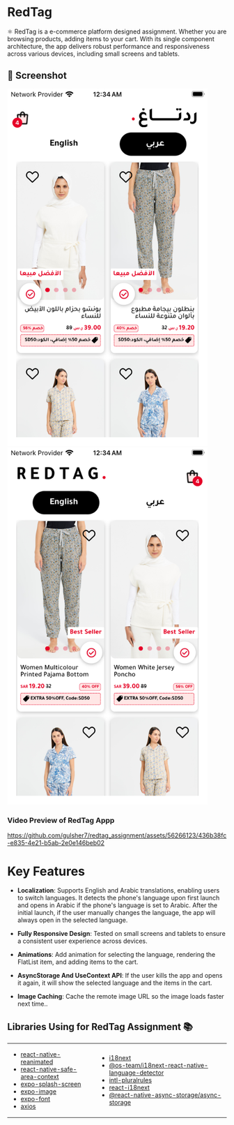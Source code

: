 # RedTag

⚛️ RedTag is a e-commerce platform designed assignment. Whether you are browsing products, adding items to your cart. With its single component architecture, the app delivers robust performance and responsiveness across various devices, including small screens and tablets.

## 📱 Screenshot

  <div>
  <img src="./documents/ar_home.png" alt="My Image" width="460">
  <img src="./documents/en_home.png" alt="My Image" width="460">
  </div>

### Video Preview of RedTag Appp

https://github.com/gulsher7/redtag_assignment/assets/56266123/436b38fc-e835-4e21-b5ab-2e0e146beb02

# Key Features

- **Localization**: Supports English and Arabic translations, enabling users to switch languages. It detects the phone's language upon first launch and opens in Arabic if the phone's language is set to Arabic. After the initial launch, if the user manually changes the language, the app will always open in the selected language.

- **Fully Responsive Design**: Tested on small screens and tablets to ensure a consistent user experience across devices.
- **Animations**: Add animation for selecting the language, rendering the FlatList item, and adding items to the cart.
- **AsyncStorage And UseContext API**: If the user kills the app and opens it again, it will show the selected language and the items in the cart.
- **Image Caching**: Cache the remote image URL so the image loads faster next time..

## Libraries Using for RedTag Assignment 📚

<table>
<tr>
<td>

- [react-native-reanimated](https://www.npmjs.com/package/react-native-reanimated)
- [react-native-safe-area-context](https://www.npmjs.com/package/react-native-safe-area-context)
- [expo-splash-screen](https://www.npmjs.com/package/expo-splash-screen)
- [expo-image](https://www.npmjs.com/package/expo-image)
- [expo-font](https://www.npmjs.com/package/expo-font)
- [axios](https://www.npmjs.com/package/axios)

</td>

<td>

- [i18next](https://www.npmjs.com/package/i18next)
- [@os-team/i18next-react-native-language-detector](https://www.npmjs.com/package/@os-team/i18next-react-native-language-detector)
- [intl-pluralrules](https://www.npmjs.com/package/intl-pluralrules)
- [react-i18next](https://www.npmjs.com/package/react-i18next)
- [@react-native-async-storage/async-storage](https://www.npmjs.com/package/@react-native-async-storage/async-storage)

</td>
</tr>
</table>
